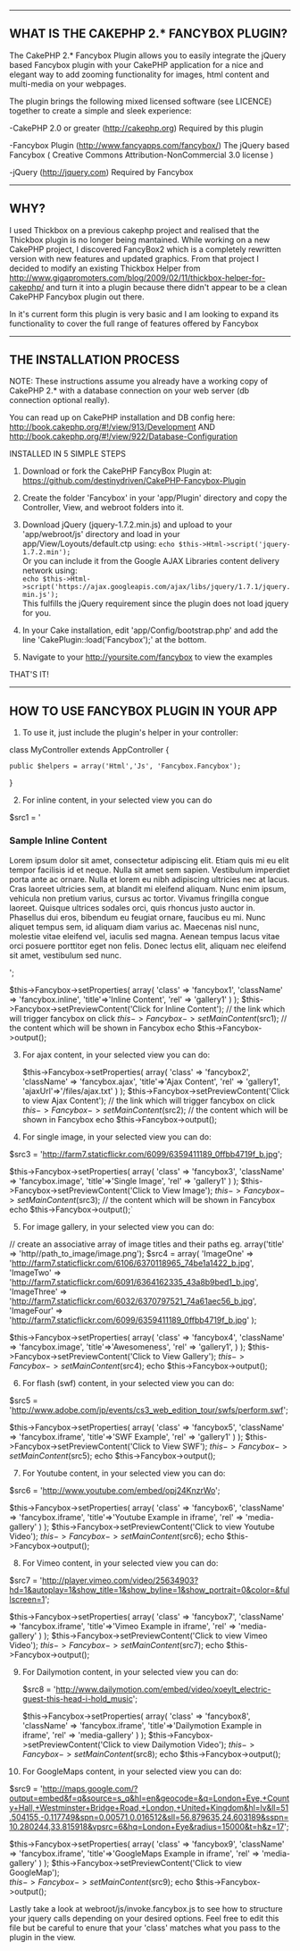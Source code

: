 -----------------------------------------
WHAT IS THE CAKEPHP 2.* FANCYBOX PLUGIN?
-----------------------------------------

The CakePHP 2.* Fancybox Plugin allows you to easily integrate
the jQuery based Fancybox plugin with your CakePHP 
application for a nice and elegant way to add zooming functionality
for images, html content and multi-media on your webpages.

The plugin brings the following mixed licensed software (see
LICENCE) together to create a simple and sleek experience:

-CakePHP 2.0 or greater (http://cakephp.org)
 Required by this plugin

-Fancybox Plugin (http://www.fancyapps.com/fancybox/)
 The jQuery based Fancybox ( Creative Commons Attribution-NonCommercial 3.0 license )

-jQuery (http://jquery.com)
 Required by Fancybox


----
WHY?
----

I used Thickbox on a previous cakephp project and realised that the 
Thickbox plugin is no longer being mantained. While working on a new
CakePHP project, I discovered FancyBox2 which is a completely
rewritten version with new features and updated graphics.
From that project I decided to modify an existing Thickbox Helper
from http://www.gigapromoters.com/blog/2009/02/11/thickbox-helper-for-cakephp/
and turn it into a plugin because there didn't appear to be a clean CakePHP
Fancybox plugin out there.

In it's current form this plugin is very basic and I am looking to expand its
functionality to cover the full range of features offered by Fancybox


-------------------------
THE INSTALLATION PROCESS
-------------------------

NOTE: These instructions assume you already have a working copy
of CakePHP 2.* with a database connection on your web server (db connection optional really).

You can read up on CakePHP installation and DB config here:
http://book.cakephp.org/#!/view/913/Development AND
http://book.cakephp.org/#!/view/922/Database-Configuration


INSTALLED IN 5 SIMPLE STEPS

1. Download or fork the CakePHP FancyBox Plugin at:
   https://github.com/destinydriven/CakePHP-Fancybox-Plugin

2. Create the folder 'Fancybox' in your 'app/Plugin' directory 
   and copy the Controller, View, and webroot folders into it.

3. Download jQuery (jquery-1.7.2.min.js) and upload to your 'app/webroot/js' directory 
   and load in your app/View/Loyouts/default.ctp using:
   `echo $this->Html->script('jquery-1.7.2.min');`   
   Or you can include it from the Google AJAX Libraries content delivery network using:   
   `echo $this->Html->script('https://ajax.googleapis.com/ajax/libs/jquery/1.7.1/jquery.min.js');`   
   This fulfills the jQuery requirement since the plugin does not load jquery for you.
   
4. In your Cake installation, edit 'app/Config/bootstrap.php' and add the line 'CakePlugin::load('Fancybox');' 
   at the bottom.

5. Navigate to your http://yoursite.com/fancybox to view the examples


THAT'S IT!

---------------------------------------
HOW TO USE FANCYBOX PLUGIN IN YOUR APP
---------------------------------------

1.	To use it, just include the plugin's helper in your controller:


 class MyController extends AppController {

	public $helpers = array('Html','Js', 'Fancybox.Fancybox');
	
 }
 

2. For inline content, in your selected view you can do


 $src1 = '<h3>Sample Inline Content</h3>
		<p>
			Lorem ipsum dolor sit amet, consectetur adipiscing elit. Etiam quis mi eu elit tempor
			facilisis id et neque. Nulla sit amet sem sapien. Vestibulum imperdiet porta ante ac ornare.
			Nulla et lorem eu nibh adipiscing ultricies nec at lacus. Cras laoreet ultricies sem, at
			blandit mi eleifend aliquam. Nunc enim ipsum, vehicula non pretium varius, cursus ac tortor.
			Vivamus fringilla congue laoreet. Quisque ultrices sodales orci, quis rhoncus justo auctor
			in. Phasellus dui eros, bibendum eu feugiat ornare, faucibus eu mi. Nunc aliquet tempus 
			sem, id aliquam diam varius ac. Maecenas nisl nunc, molestie vitae eleifend vel, iaculis 
			sed magna. Aenean tempus lacus vitae orci posuere porttitor eget non felis. Donec lectus 
			elit, aliquam nec eleifend sit amet, vestibulum sed nunc.
		</p>';
  
  $this->Fancybox->setProperties( array( 
  			  		 'class' => 'fancybox1',
  			  		 'className' => 'fancybox.inline',
  			  		 'title'=>'Inline Content',
  			  		 'rel' => 'gallery1'
  				       )
				);
  $this->Fancybox->setPreviewContent('Click for Inline Content'); // the link which will trigger fancybox on click
  $this->Fancybox->setMainContent($src1); // the content which will be shown in Fancybox
  echo $this->Fancybox->output();
  
		  
3. For ajax content, in your selected view you can do:

	  
   $this->Fancybox->setProperties( array( 
  			  		 'class' => 'fancybox2',
  			  		 'className' => 'fancybox.ajax',
  			  		 'title'=>'Ajax Content',
  			  		 'rel' => 'gallery1', 
  				         'ajaxUrl'=>'/files/ajax.txt'
  				       )
				);
  $this->Fancybox->setPreviewContent('Click to view Ajax Content'); // the link which will trigger fancybox on click
  $this->Fancybox->setMainContent($src2); // the content which will be shown in Fancybox
  echo $this->Fancybox->output();
		  
4. For single image, in your selected view you can do:


  $src3 = 'http://farm7.staticflickr.com/6099/6359411189_0ffbb4719f_b.jpg';
  		  
  $this->Fancybox->setProperties( array( 
  			  		 'class' => 'fancybox3',
  			  		 'className' => 'fancybox.image',
  			  		 'title'=>'Single Image',
  			  		 'rel' => 'gallery1'
  				       )
				);
  $this->Fancybox->setPreviewContent('Click to View Image'); 
  $this->Fancybox->setMainContent($src3); // the content which will be shown in Fancybox
  echo $this->Fancybox->output();`	

5. For image gallery, in your selected view you can do:
         
 
  // create an associative array of image titles and their paths eg. array('title' => 'http//path_to_image/image.png');
 $src4 = array(
	   	'ImageOne'   => 'http://farm7.staticflickr.com/6106/6370118965_74be1a1422_b.jpg',
		'ImageTwo'   => 'http://farm7.staticflickr.com/6091/6364162335_43a8b9bed1_b.jpg',
		'ImageThree' => 'http://farm7.staticflickr.com/6032/6370797521_74a61aec56_b.jpg',
		'ImageFour'  => 'http://farm7.staticflickr.com/6099/6359411189_0ffbb4719f_b.jpg'
	      ); 
  		  
  $this->Fancybox->setProperties( array( 
  			  		 'class' => 'fancybox4',
  			  		 'className' => 'fancybox.image',
  			  		 'title'=>'Awesomeness',
  			  		 'rel' => 'gallery1', 
  				       )
				);
  $this->Fancybox->setPreviewContent('Click to View Gallery'); 
  $this->Fancybox->setMainContent($src4); 
  echo $this->Fancybox->output();

		  
6. For flash (swf) content, in your selected view you can do:

   
  $src5 = 'http://www.adobe.com/jp/events/cs3_web_edition_tour/swfs/perform.swf';
 
  $this->Fancybox->setProperties( array( 
  			  		 'class' => 'fancybox5',
  			  		 'className' => 'fancybox.iframe',
  			  		 'title'=>'SWF Example',
  			  		 'rel' => 'gallery1'
  			       		)
			         );
  $this->Fancybox->setPreviewContent('Click to View SWF'); 
  $this->Fancybox->setMainContent($src5); 
  echo $this->Fancybox->output();
  

7. For Youtube content, in your selected view you can do:

  
  $src6 = 'http://www.youtube.com/embed/opj24KnzrWo';
 
  $this->Fancybox->setProperties( array( 
  			  		 'class' => 'fancybox6',
  			  		 'className' => 'fancybox.iframe',
  			  		 'title'=>'Youtube Example in iframe',
  			  		 'rel' => 'media-gallery'
  				       )
				);
  $this->Fancybox->setPreviewContent('Click to view Youtube Video'); 
  $this->Fancybox->setMainContent($src6); 
  echo $this->Fancybox->output();
  

8. For Vimeo content, in your selected view you can do:

  
  $src7 = 'http://player.vimeo.com/video/25634903?hd=1&autoplay=1&show_title=1&show_byline=1&show_portrait=0&color=&fullscreen=1';
 
  $this->Fancybox->setProperties( array( 
  			  		 'class' => 'fancybox7',
  			  		 'className' => 'fancybox.iframe',
  			  		 'title'=>'Vimeo Example in iframe',
  			  		 'rel' => 'media-gallery'
  				       )
				);
  $this->Fancybox->setPreviewContent('Click to view Vimeo Video'); 
  $this->Fancybox->setMainContent($src7); 
  echo $this->Fancybox->output();
  
		  
9. For Dailymotion content, in your selected view you can do:

   
   $src8 = 'http://www.dailymotion.com/embed/video/xoeylt_electric-guest-this-head-i-hold_music';
 
   $this->Fancybox->setProperties( array( 
  			  		 'class' => 'fancybox8',
  			  		 'className' => 'fancybox.iframe',
  			  		 'title'=>'Dailymotion Example in iframe',
  			  		 'rel' => 'media-gallery'
  				       )
				);
  $this->Fancybox->setPreviewContent('Click to view Dailymotion Video'); 
  $this->Fancybox->setMainContent($src8); 
  echo $this->Fancybox->output();
  

10. For GoogleMaps content, in your selected view you can do:
		  
   
   $src9 = 'http://maps.google.com/?output=embed&f=q&source=s_q&hl=en&geocode=&q=London+Eye,+County+Hall,+Westminster+Bridge+Road,+London,+United+Kingdom&hl=lv&ll=51.504155,-0.117749&spn=0.00571,0.016512&sll=56.879635,24.603189&sspn=10.280244,33.815918&vpsrc=6&hq=London+Eye&radius=15000&t=h&z=17';
	 
   $this->Fancybox->setProperties( array( 
  			  		 'class' => 'fancybox9',
  			  		 'className' => 'fancybox.iframe',
  			  		 'title'=>'GoogleMaps Example in iframe',
  			  		 'rel' => 'media-gallery'
  				       )
				);
  $this->Fancybox->setPreviewContent('Click to view GoogleMap');  
  $this->Fancybox->setMainContent($src9);
  echo $this->Fancybox->output(); 


Lastly take a look at webroot/js/invoke.fancybox.js to see how to structure your jquery calls depending on your desired
options. Feel free to edit this file but be careful to enure that your 'class' matches what you pass to the plugin in the view.

		  
	